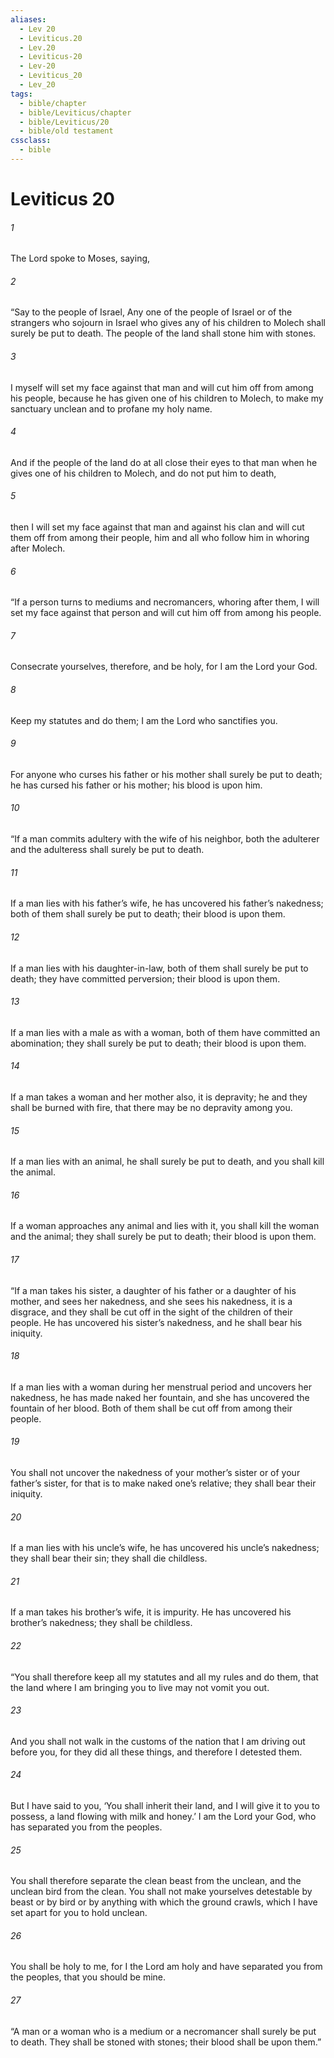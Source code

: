 ```yaml
---
aliases:
  - Lev 20
  - Leviticus.20
  - Lev.20
  - Leviticus-20
  - Lev-20
  - Leviticus_20
  - Lev_20
tags:
  - bible/chapter
  - bible/Leviticus/chapter
  - bible/Leviticus/20
  - bible/old testament
cssclass:
  - bible
---
```


# Leviticus 20

###### 1
The Lord spoke to Moses, saying,
###### 2
“Say to the people of Israel, Any one of the people of Israel or of the strangers who sojourn in Israel who gives any of his children to Molech shall surely be put to death. The people of the land shall stone him with stones.
###### 3
I myself will set my face against that man and will cut him off from among his people, because he has given one of his children to Molech, to make my sanctuary unclean and to profane my holy name.
###### 4
And if the people of the land do at all close their eyes to that man when he gives one of his children to Molech, and do not put him to death,
###### 5
then I will set my face against that man and against his clan and will cut them off from among their people, him and all who follow him in whoring after Molech.
###### 6
“If a person turns to mediums and necromancers, whoring after them, I will set my face against that person and will cut him off from among his people.
###### 7
Consecrate yourselves, therefore, and be holy, for I am the Lord your God.
###### 8
Keep my statutes and do them; I am the Lord who sanctifies you.
###### 9
For anyone who curses his father or his mother shall surely be put to death; he has cursed his father or his mother; his blood is upon him.
###### 10
“If a man commits adultery with the wife of his neighbor, both the adulterer and the adulteress shall surely be put to death.
###### 11
If a man lies with his father’s wife, he has uncovered his father’s nakedness; both of them shall surely be put to death; their blood is upon them.
###### 12
If a man lies with his daughter-in-law, both of them shall surely be put to death; they have committed perversion; their blood is upon them.
###### 13
If a man lies with a male as with a woman, both of them have committed an abomination; they shall surely be put to death; their blood is upon them.
###### 14
If a man takes a woman and her mother also, it is depravity; he and they shall be burned with fire, that there may be no depravity among you.
###### 15
If a man lies with an animal, he shall surely be put to death, and you shall kill the animal.
###### 16
If a woman approaches any animal and lies with it, you shall kill the woman and the animal; they shall surely be put to death; their blood is upon them.
###### 17
“If a man takes his sister, a daughter of his father or a daughter of his mother, and sees her nakedness, and she sees his nakedness, it is a disgrace, and they shall be cut off in the sight of the children of their people. He has uncovered his sister’s nakedness, and he shall bear his iniquity.
###### 18
If a man lies with a woman during her menstrual period and uncovers her nakedness, he has made naked her fountain, and she has uncovered the fountain of her blood. Both of them shall be cut off from among their people.
###### 19
You shall not uncover the nakedness of your mother’s sister or of your father’s sister, for that is to make naked one’s relative; they shall bear their iniquity.
###### 20
If a man lies with his uncle’s wife, he has uncovered his uncle’s nakedness; they shall bear their sin; they shall die childless.
###### 21
If a man takes his brother’s wife, it is impurity. He has uncovered his brother’s nakedness; they shall be childless.
###### 22
“You shall therefore keep all my statutes and all my rules and do them, that the land where I am bringing you to live may not vomit you out.
###### 23
And you shall not walk in the customs of the nation that I am driving out before you, for they did all these things, and therefore I detested them.
###### 24
But I have said to you, ‘You shall inherit their land, and I will give it to you to possess, a land flowing with milk and honey.’ I am the Lord your God, who has separated you from the peoples.
###### 25
You shall therefore separate the clean beast from the unclean, and the unclean bird from the clean. You shall not make yourselves detestable by beast or by bird or by anything with which the ground crawls, which I have set apart for you to hold unclean.
###### 26
You shall be holy to me, for I the Lord am holy and have separated you from the peoples, that you should be mine.
###### 27
“A man or a woman who is a medium or a necromancer shall surely be put to death. They shall be stoned with stones; their blood shall be upon them.”


